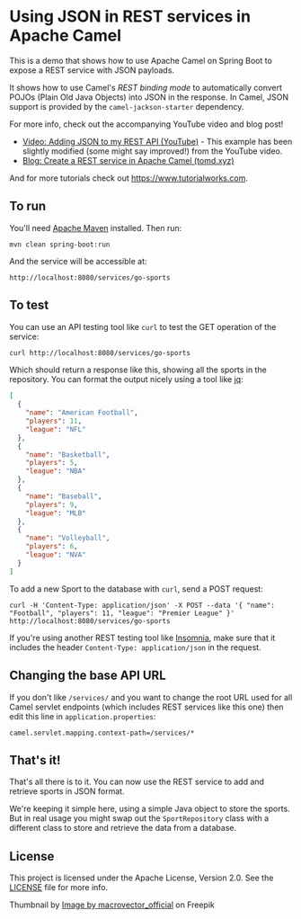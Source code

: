 # Using JSON in REST services in Apache Camel

This is a demo that shows how to use Apache Camel on Spring Boot to expose a REST service with JSON payloads.

It shows how to use Camel's _REST binding mode_ to automatically convert POJOs (Plain Old Java Objects) into JSON in the response. In Camel, JSON support is provided by the `camel-jackson-starter` dependency.

For more info, check out the accompanying YouTube video and blog post!

- [Video: Adding JSON to my REST API (YouTube)][youtube] - This example has been slightly modified (some might say improved!) from the YouTube video.
- [Blog: Create a REST service in Apache Camel (tomd.xyz)][blog]

And for more tutorials check out <https://www.tutorialworks.com>.

## To run

You'll need [Apache Maven][maven] installed. Then run:

    mvn clean spring-boot:run
    
And the service will be accessible at:

    http://localhost:8080/services/go-sports
    
## To test

You can use an API testing tool like `curl` to test the GET operation of the service:

```bash
curl http://localhost:8080/services/go-sports
```

Which should return a response like this, showing all the sports in the repository. You can format the output nicely using a tool like [jq][jq]:

```json
[
  {
    "name": "American Football",
    "players": 11,
    "league": "NFL"
  },
  {
    "name": "Basketball",
    "players": 5,
    "league": "NBA"
  },
  {
    "name": "Baseball",
    "players": 9,
    "league": "MLB"
  },
  {
    "name": "Volleyball",
    "players": 6,
    "league": "NVA"
  }
]
```

To add a new Sport to the database with `curl`, send a POST request:

    curl -H 'Content-Type: application/json' -X POST --data '{ "name": "Football", "players": 11, "league": "Premier League" }' http://localhost:8080/services/go-sports

If you're using another REST testing tool like [Insomnia][insomnia], make sure that it includes the header `Content-Type: application/json` in the request.

## Changing the base API URL

If you don't like `/services/` and you want to change the root URL used for all Camel servlet endpoints (which includes REST services like this one) then edit this line in `application.properties`:

    camel.servlet.mapping.context-path=/services/*

## That's it!

That's all there is to it. You can now use the REST service to add and retrieve sports in JSON format.

We're keeping it simple here, using a simple Java object to store the sports. But in real usage you might swap out the `SportRepository` class with a different class to store and retrieve the data from a database.

## License

This project is licensed under the Apache License, Version 2.0. See the [LICENSE][license] file for more info.

Thumbnail by <a href="https://www.freepik.com/free-vector/seamless-sports-pattern-background_4556838.htm#query=sports&position=8&from_view=search&track=sph">Image by macrovector_official</a> on Freepik

[youtube]: https://www.youtube.com/watch?v=YpVVXDnZLPo
[blog]: https://tomd.xyz/camel-rest/
[maven]: https://maven.apache.org/
[jq]: https://stedolan.github.io/jq/
[insomnia]: https://insomnia.rest/
[license]: LICENSE

